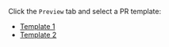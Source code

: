 Click the `Preview` tab and select a PR template:

- [Template 1](?expand=1&template=template-one.md)
- [Template 2](?expand=1&template=template-two.md)
